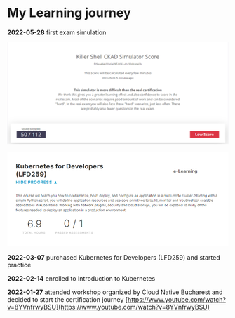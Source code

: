 # My Learning journey

**2022-05-28** first exam simulation

![](<.gitbook/assets/image (5).png>)

![](<.gitbook/assets/image (6).png>)

**2022-03-07** purchased Kubernetes for Developers (LFD259) and started practice

**2022-02-14** enrolled to Introduction to Kubernetes

**2022-01-27** attended workshop organized by Cloud Native Bucharest and decided to start the certification journey [https://www.youtube.com/watch?v=8YVnfrwyBSU](https://www.youtube.com/watch?v=8YVnfrwyBSU)

